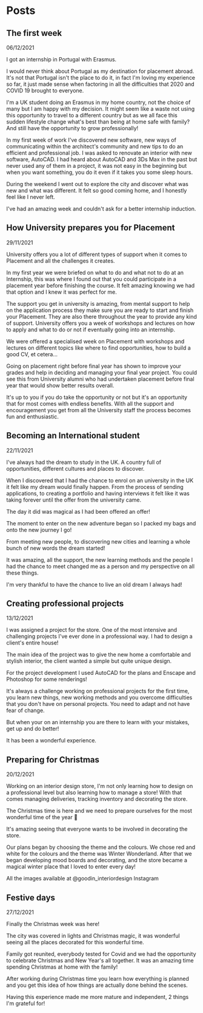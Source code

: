 # Posts

## The first week

06/12/2021

I got an internship in Portugal with Erasmus.

I would never think about Portugal as my destination for placement abroad. It's not that Portugal isn't the place to do it, in fact I'm loving my experience so far, it just made sense when factoring in all the difficulties that 2020 and COVID 19 brought to everyone.

I'm a UK student doing an Erasmus in my home country, not the choice of many but I am happy with my decision. It might seem like a waste not using this opportunity to travel to a different country but as we all face this sudden lifestyle change what's best than being at home safe with family? And still have the opportunity to grow professionally!

In my first week of work I've discovered new software, new ways of communicating within the architect's community and new tips to do an efficient and professional job. I was asked to renovate an interior with new software, AutoCAD. I had heard about AutoCAD and 3Ds Max in the past but never used any of them in a project, it was not easy in the beginning but when you want something, you do it even if it takes you some sleep hours.

During the weekend I went out to explore the city and discover what was new and what was different. It felt so good coming home, and I honestly feel like I never left.

I've had an amazing week and couldn't ask for a better internship induction.

## How University prepares you for Placement

29/11/2021

University offers you a lot of different types of support when it comes to Placement and all the challenges it creates.

In my first year we were briefed on what to do and what not to do at an Internship, this was where I found out that you could participate in a placement year before finishing the course. It felt amazing knowing we had that option and I knew it was perfect for me.

The support you get in university is amazing, from mental support to help on the application process they make sure you are ready to start and finish your Placement. They are also there throughout the year to provide any kind of support. University offers you a week of workshops and lectures on how to apply and what to do or not if eventually going into an internship.

We were offered a specialised week on Placement with workshops and lectures on different topics like where to find opportunities, how to build a good CV, et cetera...

Going on placement right before final year has shown to improve your grades and help in deciding and managing your final year project. You could see this from University alumni who had undertaken placement before final year that would show better results overall.

It's up to you if you do take the opportunity or not but it's an opportunity that for most comes with endless benefits. With all the support and encouragement you get from all the University staff the process becomes fun and enthusiastic.

## Becoming an International student

22/11/2021

I've always had the dream to study in the UK. A country full of opportunities, different cultures and places to discover.

When I discovered that I had the chance to enrol on an university in the UK it felt like my dream would finally happen. From the process of sending applications, to creating a portfolio and having interviews it felt like it was taking forever until the offer from the university came.

The day it did was magical as I had been offered an offer!

The moment to enter on the new adventure began so I packed my bags and onto the new journey I go!

From meeting new people, to discovering new cities and learning a whole bunch of new words the dream started!

It was amazing, all the support, the new learning methods and the people I had the chance to meet changed me as a person and my perspective on all these things.

I'm very thankful to have the chance to live an old dream I always had!

## Creating professional projects

13/12/2021

I was assigned a project for the store. One of the most intensive and challenging projects I've ever done in a professional way. I had to design a client's entire house!

The main idea of the project was to give the new home a comfortable and stylish interior, the client wanted a simple but quite unique design.

For the project development I used AutoCAD for the plans and Enscape and Photoshop for some renderings!

It's always a challenge working on professional projects for the first time, you learn new things, new working methods and you overcome difficulties that you don't have on personal projects. You need to adapt and not have fear of change.

But when your on an internship you are there to learn with your mistakes, get up and do better!

It has been a wonderful experience.

## Preparing for Christmas

20/12/2021

Working on an interior design store, I'm not only learning how to design on a professional level but also learning how to manage a store! With that comes managing deliveries, tracking inventory and decorating the store.

The Christmas time is here and we need to prepare ourselves for the most wonderful time of the year 🎄

It's amazing seeing that everyone wants to be involved in decorating the store.

Our plans began by choosing the theme and the colours. We chose red and white for the colours and the theme was Winter Wonderland. After that we began developing mood boards and decorating, and the store became a magical winter place that I loved to enter every day!

All the images available at @goodin_interiordesign Instagram

## Festive days

27/12/2021

Finally the Christmas week was here!

The city was covered in lights and Christmas magic, it was wonderful seeing all the places decorated for this wonderful time.

Family got reunited, everybody tested for Covid and we had the opportunity to celebrate Christmas and New Year's all together. It was an amazing time spending Christmas at home with the family!

After working during Christmas time you learn how everything is planned and you get this idea of how things are actually done behind the scenes.

Having this experience made me more mature and independent, 2 things I'm grateful for!
